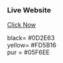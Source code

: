 
### Live Website 
<a href="https://get-more-student-upwork-project.netlify.app/">Click Now</a>
 
black= #0D2E63 <br>
yellow= #FD5B16  <br>
pur = #05F6EE <br>